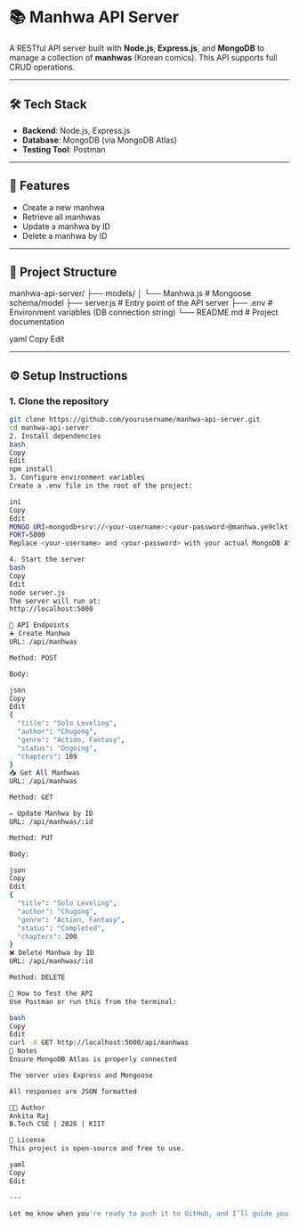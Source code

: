 # 📚 Manhwa API Server

A RESTful API server built with **Node.js**, **Express.js**, and **MongoDB** to manage a collection of **manhwas** (Korean comics). This API supports full CRUD operations.

---

## 🛠 Tech Stack

- **Backend**: Node.js, Express.js
- **Database**: MongoDB (via MongoDB Atlas)
- **Testing Tool**: Postman

---

## 🚀 Features

- Create a new manhwa
- Retrieve all manhwas
- Update a manhwa by ID
- Delete a manhwa by ID

---

## 📁 Project Structure

manhwa-api-server/
├── models/
│ └── Manhwa.js # Mongoose schema/model
├── server.js # Entry point of the API server
├── .env # Environment variables (DB connection string)
└── README.md # Project documentation

yaml
Copy
Edit

---

## ⚙️ Setup Instructions

### 1. Clone the repository

```bash
git clone https://github.com/yourusername/manhwa-api-server.git
cd manhwa-api-server
2. Install dependencies
bash
Copy
Edit
npm install
3. Configure environment variables
Create a .env file in the root of the project:

ini
Copy
Edit
MONGO_URI=mongodb+srv://<your-username>:<your-password>@manhwa.ye9clkt.mongodb.net/?retryWrites=true&w=majority
PORT=5000
Replace <your-username> and <your-password> with your actual MongoDB Atlas credentials.

4. Start the server
bash
Copy
Edit
node server.js
The server will run at:
http://localhost:5000

🔗 API Endpoints
➕ Create Manhwa
URL: /api/manhwas

Method: POST

Body:

json
Copy
Edit
{
  "title": "Solo Leveling",
  "author": "Chugong",
  "genre": "Action, Fantasy",
  "status": "Ongoing",
  "chapters": 189
}
📥 Get All Manhwas
URL: /api/manhwas

Method: GET

✏️ Update Manhwa by ID
URL: /api/manhwas/:id

Method: PUT

Body:

json
Copy
Edit
{
  "title": "Solo Leveling",
  "author": "Chugong",
  "genre": "Action, Fantasy",
  "status": "Completed",
  "chapters": 200
}
❌ Delete Manhwa by ID
URL: /api/manhwas/:id

Method: DELETE

🧪 How to Test the API
Use Postman or run this from the terminal:

bash
Copy
Edit
curl -X GET http://localhost:5000/api/manhwas
📌 Notes
Ensure MongoDB Atlas is properly connected

The server uses Express and Mongoose

All responses are JSON formatted

👩‍💻 Author
Ankita Raj
B.Tech CSE | 2026 | KIIT

📂 License
This project is open-source and free to use.

yaml
Copy
Edit

---

Let me know when you're ready to push it to GitHub, and I’ll guide you step by step. Or we can also build a frontend later if you like!








